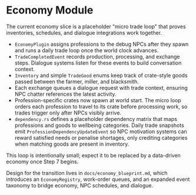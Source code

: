 # Economy Module

The current economy slice is a placeholder "micro trade loop" that proves inventories, schedules, and dialogue integrations work together.

- `EconomyPlugin` assigns professions to the debug NPCs after they spawn and runs a daily trade loop once the world clock advances.
- `TradeCompletedEvent` records production, processing, and exchange steps. Dialogue systems listen for these events to build conversation context.
- `Inventory` and simple `TradeGood` enums keep track of crate-style goods passed between the farmer, miller, and blacksmith.
- Each exchange queues a dialogue request with trade context, ensuring NPC chatter references the latest activity.
- Profession-specific crates now spawn at world start. The micro loop orders each profession to travel to its crate before processing work, so trades trigger only after NPCs visibly arrive.
- `dependency.rs` defines a placeholder dependency matrix that maps professions and goods to wellbeing categories. Daily trade snapshots emit `ProfessionDependencyUpdateEvent` so NPC motivation systems can reward satisfied needs or penalise shortages, only crediting categories when matching goods are present in inventory.

This loop is intentionally small; expect it to be replaced by a data-driven economy once Step 7 begins.

Design for the transition lives in `docs/economy_blueprint.md`, which introduces an `EconomyRegistry`, work-order queues, and an expanded event taxonomy to bridge economy, NPC schedules, and dialogue.

